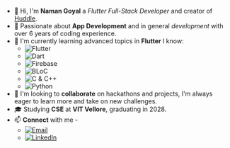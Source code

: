 - 👋 Hi, I'm **Naman Goyal** a *Flutter Full-Stack Developer* and creator of [Huddle](https://play.google.com/store/apps/details?id=com.namangoyaldev.huddle).
- 👀 Passionate about **App Development** and in general *development* with over 6 years of coding experience.
- 🌱 I'm currently learning advanced topics in **Flutter**
  I know:
   - ![Flutter](https://img.shields.io/badge/Flutter-005cb3.svg?style=flat&logo=Flutter&logoColor=ffffff&labelColor=0050b8)
   - ![Dart](https://img.shields.io/badge/Dart-005cb3.svg?style=flat&logo=Dart&logoColor=ffffff&labelColor=0050b8)
   - ![Firebase](https://img.shields.io/badge/Firebase-005cb3.svg?style=flat&logo=Firebase&logoColor=ffffff&labelColor=0050b8)
   - ![BLoC](https://img.shields.io/badge/BLoC-005cb3.svg?style=flat&logo=Flutter&logoColor=ffffff&labelColor=0050b8)
   - ![C & C++](https://img.shields.io/badge/C_&_C++-005cb3.svg?style=flat&logo=C&logoColor=ffffff&labelColor=0050b8)
   - ![Python](https://img.shields.io/badge/Python-005cb3.svg?style=flat&logo=Python&logoColor=ffffff&labelColor=0050b8)
- 💞️ I'm looking to **collaborate** on hackathons and projects, I'm always eager to learn more and take on new challenges.
- 🎓 Studying **CSE** at **VIT Vellore**, graduating in 2028.
- 📫 **Connect** with me -
  - [![Email](https://img.shields.io/badge/GMAIL-namangoyaldev@gmail.com-005cb3.svg?style=flat&logo=Gmail&logoColor=ffffff&labelColor=0050b8)](mailto:namangoyaldev@gmail.com)
  - [![LinkedIn](https://img.shields.io/badge/LinkedIn-Naman%20Goyal-005cb3.svg?style=flat&logo=LinkedIn&logoColor=ffffff&labelColor=0050b8)](https://www.linkedin.com/in/naman-goyal-dev)

